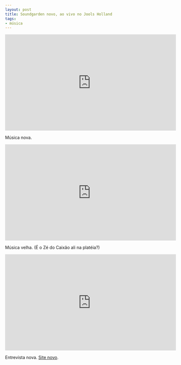 ```yaml
---
layout: post
title: Soundgarden novo, ao vivo no Jools Holland
tags:
- música
---
```


<iframe width="560" height="315" src="http://www.youtube.com/embed/YH2Lmq2IoDA" frameborder="0" allowfullscreen></iframe>

Música nova.

<iframe width="560" height="315" src="http://www.youtube.com/embed/3JfiAUnUIq8" frameborder="0" allowfullscreen></iframe>

Música velha. (É o Zé do Caixão ali na platéia?)

<iframe width="560" height="315" src="http://www.youtube.com/embed/9AVp9Dc6qjg" frameborder="0" allowfullscreen></iframe>

Entrevista nova. [Site novo](http://www.soundgardenworld.com).

